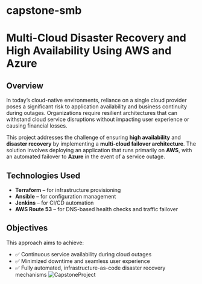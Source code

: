 # capstone-smb

# Multi-Cloud Disaster Recovery and High Availability Using AWS and Azure

## Overview

In today’s cloud-native environments, reliance on a single cloud provider poses a significant risk to application availability and business continuity during outages. Organizations require resilient architectures that can withstand cloud service disruptions without impacting user experience or causing financial losses.

This project addresses the challenge of ensuring **high availability** and **disaster recovery** by implementing a **multi-cloud failover architecture**. The solution involves deploying an application that runs primarily on **AWS**, with an automated failover to **Azure** in the event of a service outage.

## Technologies Used

- **Terraform** – for infrastructure provisioning  
- **Ansible** – for configuration management  
- **Jenkins** – for CI/CD automation  
- **AWS Route 53** – for DNS-based health checks and traffic failover

## Objectives

This approach aims to achieve:

- ✅ Continuous service availability during cloud outages  
- ✅ Minimized downtime and seamless user experience  
- ✅ Fully automated, infrastructure-as-code disaster recovery mechanisms
![CapstoneProject](https://github.com/user-attachments/assets/8f605c72-c305-4ceb-a0f3-d0001acba9d7)
